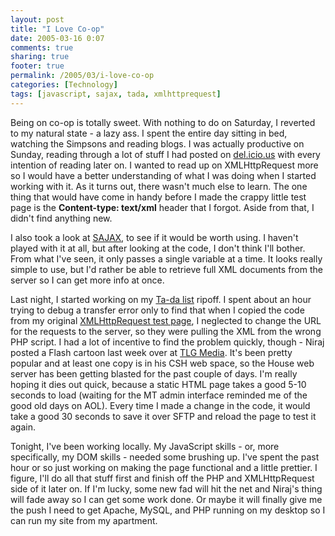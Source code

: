 ```yaml
---
layout: post
title: "I Love Co-op"
date: 2005-03-16 0:07
comments: true
sharing: true
footer: true
permalink: /2005/03/i-love-co-op
categories: [Technology]
tags: [javascript, sajax, tada, xmlhttprequest]
---
```

Being on co-op is totally sweet.  With nothing to do on Saturday, I reverted to my natural state - a lazy ass.  I spent the entire day sitting in bed, watching the Simpsons and reading blogs.  I was actually productive on Sunday, reading through a lot of stuff I had posted on <a href="http://del.icio.us/brock">del.icio.us</a> with every intention of reading later on.  I wanted to read up on XMLHttpRequest more so I would have a better understanding of what I was doing when I started working with it.  As it turns out, there wasn't much else to learn.  The one thing that would have come in handy before I made the crappy little test page is the <b>Content-type: text/xml</b> header that I forgot.  Aside from that, I didn't find anything new.

I also took a look at <a href="http://www.modernmethod.com/sajax/">SAJAX</a>, to see if it would be worth using.  I haven't played with it at all, but after looking at the code, I don't think I'll bother.  From what I've seen, it only passes a single variable at a time.  It looks really simple to use, but I'd rather be able to retrieve full XML documents from the server so I can get more info at once.

Last night, I started working on my <a href="http://www.tadalist.com/">Ta-da list</a> ripoff.  I spent about an hour trying to debug a transfer error only to find that when I copied the code from my original <a href="/2005/03/xmlhttprequest">XMLHttpRequest test page</a>, I neglected to change the URL for the requests to the server, so they were pulling the XML from the wrong PHP script.  I had a lot of incentive to find the problem quickly, though - Niraj posted a Flash cartoon last week over at <a href="http://www.tlgmedia.com/">TLG Media</a>.  It's been pretty popular and at least one copy is in his CSH web space, so the House web server has been getting blasted for the past couple of days.  I'm really hoping it dies out quick, because a static HTML page takes a good 5-10 seconds to load (waiting for the MT admin interface reminded me of the good old days on AOL).  Every time I made a change in the code, it would take a good 30 seconds to save it over SFTP and reload the page to test it again.

Tonight, I've been working locally.  My JavaScript skills - or, more specifically, my DOM skills - needed some brushing up.  I've spent the past hour or so just working on making the page functional and a little prettier.  I figure, I'll do all that stuff first and finish off the PHP and XMLHttpRequest side of it later on.  If I'm lucky, some new fad will hit the net and Niraj's thing will fade away so I can get some work done.  Or maybe it will finally give me the push I need to get Apache, MySQL, and PHP running on my desktop so I can run my site from my apartment.
